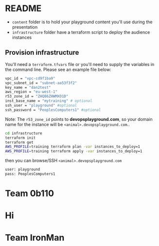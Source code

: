 # README

* `content` folder is to hold your playground content you'll use during the presentation
* `infrastructure` folder have a terraform script to deploy the audience instances

## Provision infrastructure

You'll need a `terraform.tfvars` file or you'll need to supply the variables in the command line. Please see an example file below:

```bash
vpc_id = "vpc-cd9f1ba9"
vpc_subnet_id = "subnet-aa53f3f2"
key_name = "dan2test"
aws_region = "eu-west-1"
r53_zone_id = "ZHQ86ZHWMXO1D"
inst_base_name = "mytraining" # optional
ssh_user = "playground" #optional
ssh_password = "PeoplesComputers1" #optional
```

Note: The `r53_zone_id` points to **devopsplayground.com**, so your domain name for the instance will be `<animal>.devopsplayground.com`..  

```bash
cd infrastructure
terraform init
terraform get
AWS_PROFILE=training terraform plan -var instances_to_deploy=1
AWS_PROFILE=training terraform apply -var instances_to_deploy=1
```

then you can browse/SSH `<animal>.devopsplayground.com`

```bash
user: playground  
pass: PeoplesComputers1
```
# Team 0b110
# Hi

# Team IronMan
